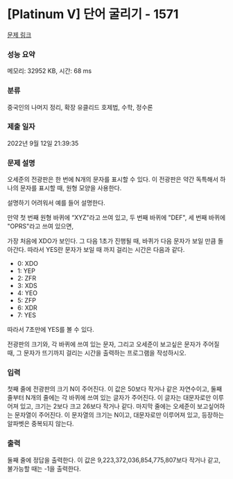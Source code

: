 # [Platinum V] 단어 굴리기 - 1571 

[문제 링크](https://www.acmicpc.net/problem/1571) 

### 성능 요약

메모리: 32952 KB, 시간: 68 ms

### 분류

중국인의 나머지 정리, 확장 유클리드 호제법, 수학, 정수론

### 제출 일자

2022년 9월 12일 21:39:35

### 문제 설명

<p>오세준의 전광판은 한 번에 N개의 문자를 표시할 수 있다. 이 전광판은 약간 독특해서 하나의 문자를 표시할 때, 원형 모양을 사용한다.</p>

<p>설명하기 어려워서 예를 들어 설명한다.</p>

<p>만약 첫 번째 원형 바퀴에 “XYZ"라고 쓰여 있고, 두 번째 바퀴에 "DEF", 세 번째 바퀴에 "OPRS"라고 쓰여 있으면,</p>

<p>가장 처음에 XDO가 보인다. 그 다음 1초가 진행될 때, 바퀴가 다음 문자가 보일 만큼 돌아간다. 따라서 YES란 문자가 보일 때 까지 걸리는 시간은 다음과 같다.</p>

<ul>
	<li>0: XDO</li>
	<li>1: YEP</li>
	<li>2: ZFR</li>
	<li>3: XDS</li>
	<li>4: YEO</li>
	<li>5: ZFP</li>
	<li>6: XDR</li>
	<li>7: YES</li>
</ul>

<p>따라서 7초만에 YES를 볼 수 있다.</p>

<p>전광판의 크기와, 각 바퀴에 쓰여 있는 문자, 그리고 오세준이 보고싶은 문자가 주어질 때, 그 문자가 뜨기까지 걸리는 시간을 출력하는 프로그램을 작성하시오.</p>

### 입력 

 <p>첫째 줄에 전광판의 크기 N이 주어진다. 이 값은 50보다 작거나 같은 자연수이고, 둘째 줄부터 N개의 줄에는 각 바퀴에 쓰여 있는 글자가 주어진다. 이 글자는 대문자로만 이루어져 있고, 크기는 2보다 크고 26보다 작거나 같다. 마지막 줄에는 오세준이 보고싶어하는 문자열이 주어진다. 이 문자열의 크기는 N이고, 대문자로만 이루어져 있고, 등장하는 알파벳은 중복되지 않는다.</p>

### 출력 

 <p>둘째 줄에 정답을 출력한다. 이 값은 9,223,372,036,854,775,807보다 작거나 같고, 불가능할 때는 -1을 출력한다.</p>

